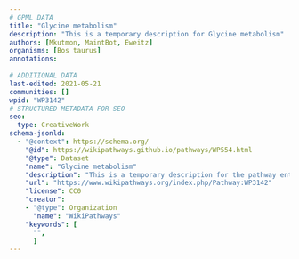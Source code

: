 ```yaml
---
# GPML DATA
title: "Glycine metabolism"
description: "This is a temporary description for Glycine metabolism"
authors: [Mkutmon, MaintBot, Eweitz]
organisms: [Bos taurus]
annotations:
  
# ADDITIONAL DATA
last-edited: 2021-05-21
communities: []
wpid: "WP3142"
# STRUCTURED METADATA FOR SEO
seo:
  type: CreativeWork
schema-jsonld:
  - "@context": https://schema.org/
    "@id": https://wikipathways.github.io/pathways/WP554.html
    "@type": Dataset
    "name": "Glycine metabolism"
    "description": "This is a temporary description for the pathway entitled: Glycine metabolism"
    "url": "https://www.wikipathways.org/index.php/Pathway:WP3142"
    "license": CC0
    "creator":
    - "@type": Organization
      "name": "WikiPathways"
    "keywords": [
      "",
      ]
---
```

